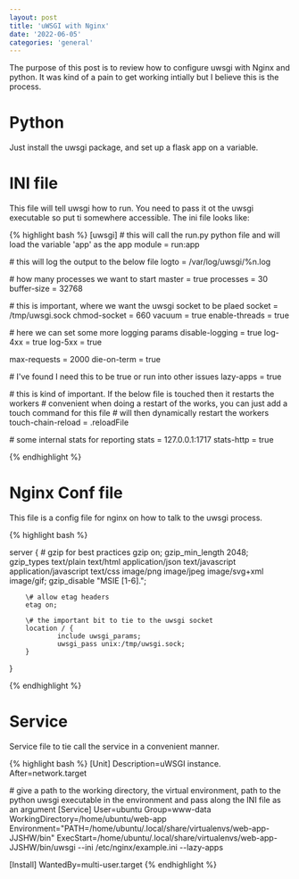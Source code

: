 ```yaml
---
layout: post
title: 'uWSGI with Nginx'
date: '2022-06-05'
categories: 'general'
---
```


The purpose of this post is to review how to configure uwsgi with Nginx and python. It was kind of a pain to get working intially but I believe this is the process.

# Python
Just install the uwsgi package, and set up a flask app on a variable.

# INI file
This file will tell uwsgi how to run. You need to pass it ot the uwsgi executable so put ti somewhere accessible. The ini file looks like:

{% highlight bash %}
[uwsgi]
\# this will call the run.py python file and will load the variable 'app' as the app
module = run:app

\# this will log the output to the below file
logto = /var/log/uwsgi/%n.log

\# how many processes we want to start
master = true
processes = 30
buffer-size = 32768

\# this is important, where we want the uwsgi socket to be plaed
socket = /tmp/uwsgi.sock
chmod-socket = 660
vacuum = true
enable-threads = true

\# here we can set some more logging params
disable-logging = true
log-4xx = true
log-5xx = true

max-requests = 2000
die-on-term = true

\# I've found I need this to be true or run into other issues
lazy-apps = true

\# this is kind of important. If the below file is touched then it restarts the workers
\# convenient when doing a restart of the works, you can just add a touch command for this file
\# will then dynamically restart the workers
touch-chain-reload = .reloadFile

\# some internal stats for reporting
stats = 127.0.0.1:1717
stats-http = true

{% endhighlight %}

# Nginx Conf file

This file is a config file for nginx on how to talk to the uwsgi process.

{% highlight bash %}

server {
        \# gzip for best practices
        gzip on;
        gzip_min_length 2048;
        gzip_types text/plain text/html application/json text/javascript application/javascript text/css image/png image/jpeg image/svg+xml image/gif;
        gzip_disable "MSIE [1-6]\.";

        \# allow etag headers 
        etag on;

        \# the important bit to tie to the uwsgi socket
        location / {
                include uwsgi_params;
                uwsgi_pass unix:/tmp/uwsgi.sock;
        }
}

{% endhighlight %}

# Service

Service file to tie call the service in a convenient manner.

{% highlight bash %}
[Unit]
Description=uWSGI instance.
After=network.target

\# give a path to the working directory, the virtual environment, path to the python uwsgi executable in the environment and pass along the INI file as an argument
[Service]
User=ubuntu
Group=www-data
WorkingDirectory=/home/ubuntu/web-app
Environment="PATH=/home/ubuntu/.local/share/virtualenvs/web-app-JJSHW/bin"
ExecStart=/home/ubuntu/.local/share/virtualenvs/web-app-JJSHW/bin/uwsgi --ini /etc/nginx/example.ini --lazy-apps

[Install]
WantedBy=multi-user.target
{% endhighlight %}